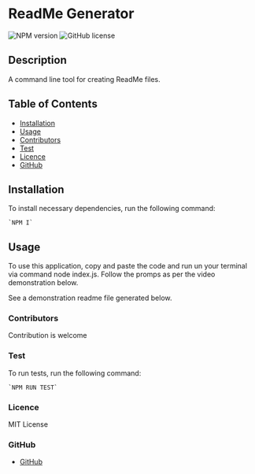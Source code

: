 # **ReadMe Generator**
  ![NPM version](https://img.shields.io/badge/npm-6.14.4-green)
  ![GitHub license](https://img.shields.io/badge/License-MITLicense-blue.svg)

## Description
    
  A command line tool for creating ReadMe files.

## Table of Contents
  - [Installation](#Installation)
  - [Usage](#Usage)
  - [Contributors](#Contributors)
  - [Test](#Tests)
  - [Licence](#Licence)
  - [GitHub](#GitHub)
    
## Installation

  To install necessary dependencies, run the following command:
    
    `NPM I`
    
          

## Usage 
    
  To use this application, copy and paste the code and run un your terminal via command node index.js. Follow the promps as per the video demonstration below. 

  <link src="./Assets/Screen Recording 2020-09-17 at 9.34.43 pm.mov">

  See a demonstration readme file generated below.
  <link src="./Assets/readme.md">

### Contributors
   
  Contribution is welcome
   
### Test

  To run tests, run the following command:
    
    `NPM RUN TEST`
    
    
### Licence
    
  MIT License
  
### GitHub
    
  - [GitHub](m.loibner@hotmail.com)

 